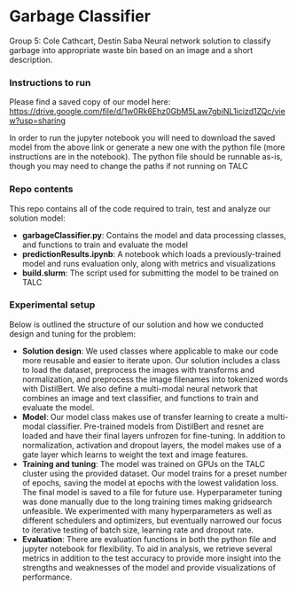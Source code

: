 # Garbage Classifier
Group 5: Cole Cathcart, Destin Saba
Neural network solution to classify garbage into appropriate waste bin based on an image and a short description.

### Instructions to run
Please find a saved copy of our model here: https://drive.google.com/file/d/1w0Rk6Ehz0GbM5Law7gbiNL1icizd1ZQc/view?usp=sharing

In order to run the jupyter notebook you will need to download the saved model from the above link or generate a new one with the python file (more instructions are in the notebook). The python file should be runnable as-is, though you may need to change the paths if not running on TALC

### Repo contents
This repo contains all of the code required to train, test and analyze our solution model:
* **garbageClassifier.py**: Contains the model and data processing classes, and functions to train and evaluate the model
* **predictionResults.ipynb**: A notebook which loads a previously-trained model and runs evaluation only, along with metrics and visualizations
* **build.slurm**: The script used for submitting the model to be trained on TALC

### Experimental setup
Below is outlined the structure of our solution and how we conducted design and tuning for the problem:
* **Solution design**: We used classes where applicable to make our code more reusable and easier to iterate upon. Our solution includes a class to load the dataset, preprocess the images with transforms and normalization, and preprocess the image filenames into tokenized words with DistilBert. We also define a multi-modal neural network that combines an image and text classifier, and functions to train and evaluate the model.
* **Model**: Our model class makes use of transfer learning to create a multi-modal classifier. Pre-trained models from DistilBert and resnet are loaded and have their final layers unfrozen for fine-tuning. In addition to normalization, activation and dropout layers, the model makes use of a gate layer which learns to weight the text and image features.
* **Training and tuning**: The model was trained on GPUs on the TALC cluster using the provided dataset. Our model trains for a preset number of epochs, saving the model at epochs with the lowest validation loss. The final model is saved to a file for future use. Hyperparameter tuning was done manually due to the long training times making gridsearch unfeasible. We experimented with many hyperparameters as well as different schedulers and optimizers, but eventually narrowed our focus to iterative testing of batch size, learning rate and dropout rate.
* **Evaluation**: There are evaluation functions in both the python file and jupyter notebook for flexibility. To aid in analysis, we retrieve several metrics in addition to the test accuracy to provide more insight into the strengths and weaknesses of the model and provide visualizations of performance.
